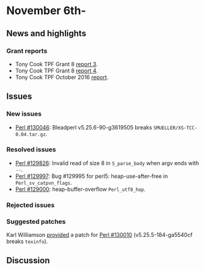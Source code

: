 # November 6th-

## News and highlights

### Grant reports

* Tony Cook TPF Grant 8
  [report 3](http://nntp.perl.org/group/perl.perl5.porters/240850).
* Tony Cook TPF Grant 8
  [report 4](http://nntp.perl.org/group/perl.perl5.porters/240851).
* Tony Cook TPF October 2016
  [report](http://nntp.perl.org/group/perl.perl5.porters/240852).

## Issues

### New issues

* [Perl #130046](http://rt.perl.org/Ticket/Display.html?id=130046):
  Bleadperl v5.25.6-90-g3619505 breaks
  `SMUELLER/XS-TCC-0.04.tar.gz`.

### Resolved issues

* [Perl #129826](http://rt.perl.org/Ticket/Display.html?id=129826):
  Invalid read of size 8 in `S_parse_body` when argv ends with `--`.
* [Perl #129997](http://rt.perl.org/Ticket/Display.html?id=129997): Bug
  \#129995 for perl5: heap-use-after-free in `Perl_sv_catpvn_flags`.
* [Perl #129000](http://rt.perl.org/Ticket/Display.html?id=129000):
  heap-buffer-overflow `Perl_utf8_hop`.

### Rejected issues

### Suggested patches

Karl Williamson
[provided](http://nntp.perl.org/group/perl.perl5.porters/240844)
a patch for
[Perl #130010](http://rt.perl.org/Ticket/Display.html?id=130010)
(v5.25.5-184-ga5540cf breaks `texinfo`).

## Discussion
